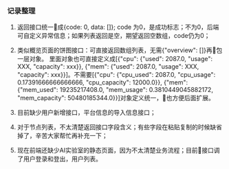 ### 记录整理

1. 返回接口统一成{code: 0, data: []}; code 为0，是成功标志；不为0，后端可自定义异常信息；如果列表返回是空，期望返回空数组，code仍为0；

2. 类似概览页面的饼图接口：可直接返回数组列表，无需{"overview": []}再包一层对象。 里面对象也可直接定义成[{"cpu": {"used": 2087.0, "usage": XXX, "capacity": xxx}}, {"mem": {"used": 2087.0, "usage": XXX, "capacity": xxx}}]。不需要[{"cpu": {"cpu_used": 2087.0, "cpu_usage": 0.17391666666666666, "cpu_capacity": 12000.0}}, {"mem": {"mem_used": 19235217408.0, "mem_usage": 0.3810449045882172, "mem_capacity": 50480185344.0}}]对象定义统一，也方便后面扩展。

2. 目前缺少用户新增接口，平台信息的导入信息接口；

3. 对于节点列表，不太清楚返回接口字段含义；有些字段在粘贴复制的时候缺省掉了，辛苦大家帮忙再补充一下；

4. 现在前端还缺少AI实验室的静态页面，因为不太清楚业务流程；目前接口调了用户登录和登出，用户列表。
